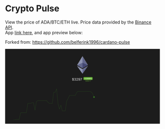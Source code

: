 # Crypto Pulse

View the price of ADA/BTC/ETH live. Price data provided by the
[Binance API](https://binance-docs.github.io/apidocs/spot/en).<br /> App
[link here](https://eth-pulse.web.app/), and app preview below:

Forked from: https://github.com/belferink1996/cardano-pulse

<img src='./preview.png' alt='preview' />
